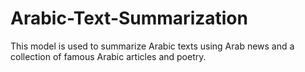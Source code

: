 # Arabic-Text-Summarization
This model is used to summarize Arabic texts using Arab news and a collection of famous Arabic articles and poetry.
